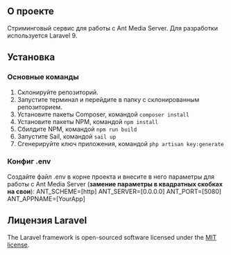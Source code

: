 ## О проекте

Стриминговый сервис для работы с Ant Media Server. Для разработки используется Laravel 9.

## Установка

### Основные команды
1. Склонируйте репозиторий.
2. Запустите терминал и перейдите в папку с склонированным репозиторием.
3. Установите пакеты Composer, командой `composer install`
4. Установите пакеты NPM, командой `npm install`
5. Сбилдите NPM, командой `npm run build`
6. Запустите Sail, командой `sail up`
7. Сгенерируйте ключ приложения, командой `php artisan key:generate`

### Конфиг .env

Создайте файл .env в корне проекта и внесите в него параметры для работы с Ant Media Server (**замение параметры в квадратных скобках на свои**):
ANT_SCHEME=[http]
ANT_SERVER=[0.0.0.0]
ANT_PORT=[5080]
ANT_APPNAME=[YourApp]

## Лицензия Laravel

The Laravel framework is open-sourced software licensed under the [MIT license](https://opensource.org/licenses/MIT).
